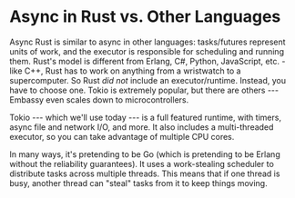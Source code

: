 # Async in Rust vs. Other Languages

Async Rust is similar to async in other languages: tasks/futures represent units of work, and the executor is responsible for scheduling and running them. Rust's model is different from Erlang, C#, Python, JavaScript, etc. - like C++, Rust has to work on anything from a wristwatch to a supercomputer. So Rust *did not* include an executor/runtime. Instead, you have to choose one. Tokio is extremely popular, but there are others --- Embassy even scales down to microcontrollers.

Tokio --- which we'll use today --- is a full featured runtime, with timers, async file and network I/O, and more. It also includes a multi-threaded executor, so you can take advantage of multiple CPU cores.

In many ways, it's pretending to be Go (which is pretending to be Erlang without the reliability guarantees). It uses a work-stealing scheduler to distribute tasks across multiple threads. This means that if one thread is busy, another thread can "steal" tasks from it to keep things moving.